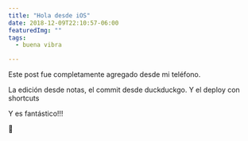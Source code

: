 ```yaml
---
title: "Hola desde iOS"
date: 2018-12-09T22:10:57-06:00
featuredImg: ""
tags:
  - buena vibra

---
```


Este post fue completamente agregado desde mi teléfono. 

La edición desde notas, el commit desde duckduckgo. Y el deploy con shortcuts

Y es fantástico!!! 

🍻